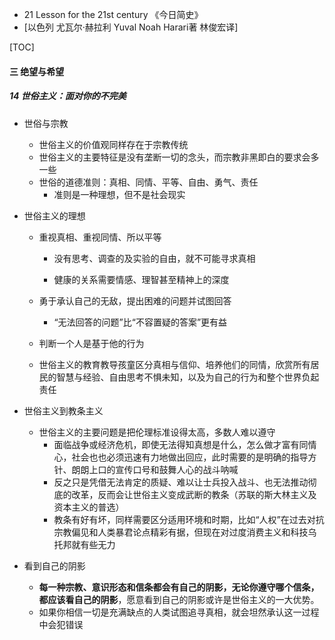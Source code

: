 * 21 Lesson for the 21st century 《今日简史》
* [以色列 尤瓦尔·赫拉利 Yuval Noah Harari著   林俊宏译]

[TOC]

#### 三 绝望与希望

##### 14  世俗主义：面对你的不完美

* 世俗与宗教

  * 世俗主义的价值观同样存在于宗教传统
  * 世俗主义的主要特征是没有垄断一切的念头，而宗教非黑即白的要求会多一些
  * 世俗的道德准则：真相、同情、平等、自由、勇气、责任
    * 准则是一种理想，但不是社会现实

* 世俗主义的理想

  * 重视真相、重视同情、所以平等

    * 没有思考、调查的及实验的自由，就不可能寻求真相

    * 健康的关系需要情感、理智甚至精神上的深度

  * 勇于承认自己的无敌，提出困难的问题并试图回答

    * “无法回答的问题”比“不容置疑的答案”更有益

  * 判断一个人是基于他的行为

  * 世俗主义的教育教导孩童区分真相与信仰、培养他们的同情，欣赏所有居民的智慧与经验、自由思考不惧未知，以及为自己的行为和整个世界负起责任

* 世俗主义到教条主义

  * 世俗主义的主要问题是把伦理标准设得太高，多数人难以遵守
    * 面临战争或经济危机，即使无法得知真想是什么，怎么做才富有同情心，社会也也必须迅速有力地做出回应，此时需要的是明确的指导方针、朗朗上口的宣传口号和鼓舞人心的战斗呐喊
    * 反之只是凭借无法肯定的质疑、难以让士兵投入战斗、也无法推动彻底的改革，反而会让世俗主义变成武断的教条（苏联的斯大林主义及资本主义的普选）
    * 教条有好有坏，同样需要区分适用环境和时期，比如“人权”在过去对抗宗教偏见和人类暴君论点精彩有据，但现在对过度消费主义和科技乌托邦就有些无力

* 看到自己的阴影
  * **每一种宗教、意识形态和信条都会有自己的阴影，无论你遵守哪个信条，都应该看自己的阴影**，愿意看到自己的阴影或许是世俗主义的一大优势。
  * 如果你相信一切是充满缺点的人类试图追寻真相，就会坦然承认这一过程中会犯错误

​	

